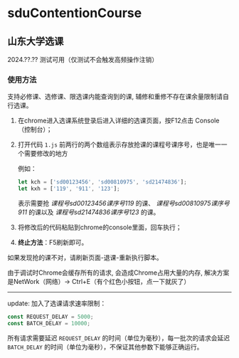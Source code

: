 # sduContentionCourse

## 山东大学选课

2024.??.?? 测试可用（仅测试不会触发高频操作注销）

### 使用方法

支持必修课、选修课、限选课内能查询到的课, 辅修和重修不存在课余量限制请自行选课。

1. 在chrome进入选课系统登录后进入详细的选课页面，按F12点击 Console（控制台）；

2. 打开代码 `1.js` 前两行的两个数组表示存放抢课的课程号课序号，也是唯一一个需要修改的地方

   例如：

   ```js
   let kch = ['sd00123456', 'sd00810975', 'sd21474836'];
   let kxh = ['119', '911', '123'];
   ```

   表示需要抢 *课程号sd00123456课序号119* 的课、 *课程号sd00810975课序号911* 的课以及 *课程号sd21474836课序号123* 的课。

3. 将修改后的代码粘贴到chrome的console里面，回车执行；

4. **终止方法**：F5刷新即可。

如果发现抢的课不对，请刷新页面-退课-重新执行脚本。

由于调试时Chrome会缓存所有的请求, 会造成Chrome占用大量的内存, 解决方案是NetWork（网络）-> Ctrl+E（有个红色小按钮，点一下就灰了）

-------

update: 加入了选课请求速率限制：

```js
const REQUEST_DELAY = 5000;
const BATCH_DELAY = 10000;
```

所有请求需要延迟 `REQUEST_DELAY` 的时间（单位为毫秒），每一批次的请求会延迟 `BATCH_DELAY` 的时间（单位为毫秒），不保证其他参数下能够正确运行。